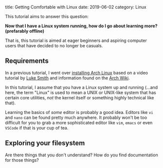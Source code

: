 title: Getting Comfortable with Linux
date: 2019-06-02
category: Linux

This tutorial aims to answer this question:

**Now that I have a Linux system running, how do I go about learning more?
(prefarably offline)**

That is, this tutorial is aimed at eager beginners and aspiring computer users
that have decided to no longer be casuals.

## Requirements

In a previous tutorial, I went over [installing Arch
Linux](https://captainalan.github.io/pelican-test/) based on a video tutorial
by [Luke Smith](https://lukesmith.xyz/) and information found on the [Arch
Wiki](https://wiki.archlinux.org/).

In this tutorial, I assume that you have a Linux system up and running (...and
here, the term "Linux" is used to mean a UNIX or UNIX-like system that has
certain core utilities, *not* the kernel itself or something highly technical
like that).

Learning the basics of *some* editor is probably a good idea. Editors like `vi`
and `nano` can be found pretty much anywhere. It probably won't be too difficult
for you to grab a more sophisticated editor like `vim`, `emacs` or even `VSCode`
if that is your cup of tea.

## Exploring your filesystem

Are there things that you don't understand? How do you find documentation for
those things?
